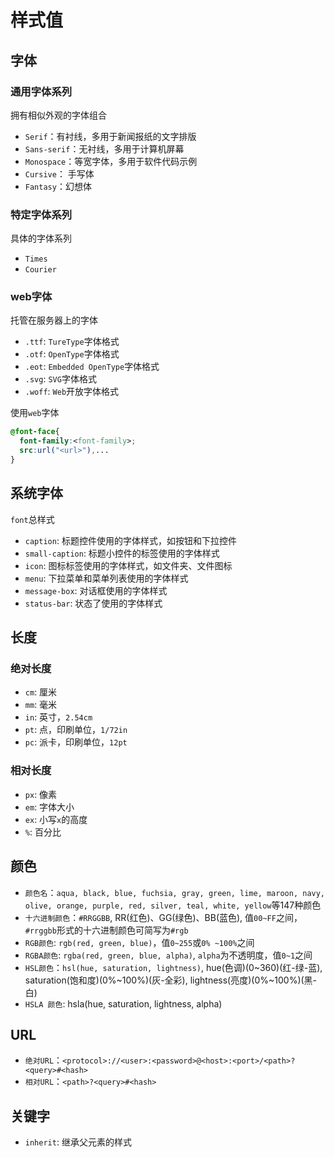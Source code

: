 # 样式值

## 字体

### 通用字体系列

拥有相似外观的字体组合

* `Serif`：有衬线，多用于新闻报纸的文字排版
* `Sans-serif`：无衬线，多用于计算机屏幕
* `Monospace`：等宽字体，多用于软件代码示例
* `Cursive`： 手写体
* `Fantasy`：幻想体

### 特定字体系列

具体的字体系列

* `Times`
* `Courier`

### web字体

托管在服务器上的字体

* `.ttf`: `TureType`字体格式
* `.otf`: `OpenType`字体格式
* `.eot`: `Embedded OpenType`字体格式
* `.svg`: `SVG`字体格式
* `.woff`: `Web`开放字体格式

使用`web`字体

```css
@font-face{
  font-family:<font-family>;
  src:url("<url>"),...
}
```

## 系统字体

`font`总样式

* `caption`: 标题控件使用的字体样式，如按钮和下拉控件
* `small-caption`: 标题小控件的标签使用的字体样式
* `icon`: 图标标签使用的字体样式，如文件夹、文件图标
* `menu`: 下拉菜单和菜单列表使用的字体样式
* `message-box`: 对话框使用的字体样式
* `status-bar`: 状态了使用的字体样式

## 长度

### 绝对长度

* `cm`: 厘米
* `mm`: 毫米
* `in`: 英寸，`2.54cm`
* `pt`: 点，印刷单位，`1/72in`
* `pc`: 派卡，印刷单位，`12pt`

### 相对长度

* `px`: 像素
* `em`: 字体大小
* `ex`: 小写`x`的高度
* `%`: 百分比

## 颜色

* `颜色名`：`aqua, black, blue, fuchsia, gray, green, lime, maroon, navy, olive, orange, purple, red, silver, teal, white, yellow`等147种颜色
* `十六进制颜色`：`#RRGGBB`, RR(红色)、GG(绿色)、BB(蓝色), 值`00~FF`之间，`#rrggbb`形式的十六进制颜色可简写为`#rgb`
* `RGB颜色`: `rgb(red, green, blue)`，值`0~255`或`0% ~100%`之间
* `RGBA颜色`: `rgba(red, green, blue, alpha)`, `alpha`为不透明度，值`0~1`之间
* `HSL颜色`：`hsl(hue, saturation, lightness)`, hue(色调)(0~360)(红-绿-蓝), saturation(饱和度)(0%~100%)(灰-全彩), lightness(亮度)(0%~100%)(黑-白)
* `HSLA 颜色`: hsla(hue, saturation, lightness, alpha)

## URL

* `绝对URL`：`<protocol>://<user>:<password>@<host>:<port>/<path>?<query>#<hash>`
* `相对URL`：`<path>?<query>#<hash>`

## 关键字

* `inherit`: 继承父元素的样式